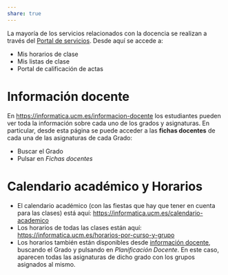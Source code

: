 ```yaml
---  
share: true  
---  
```

  
La mayoría de los servicios relacionados con la docencia  se realizan a través del [Portal de servicios](https://geaportal.ucm.es/ServiciosApp/). Desde aquí se accede a:  
- Mis horarios de clase  
- Mis listas de clase  
- Portal de calificación de actas  
  
# Información docente  
  
En <https://informatica.ucm.es/informacion-docente> los estudiantes pueden ver toda la información sobre cada uno de los grados y asignaturas. En particular, desde esta página se puede acceder a las **fichas docentes** de cada una de las asignaturas de cada Grado:  
  
- Buscar el Grado  
- Pulsar en _Fichas docentes_  
  
# Calendario académico y Horarios  
  
- El calendario académico (con las fiestas que hay que tener en cuenta para las clases) está aquí: <https://informatica.ucm.es/calendario-academico>  
- Los horarios de todas las clases están aquí: <https://informatica.ucm.es/horarios-por-curso-y-grupo>  
- Los horarios también están disponibles desde [ información docente](index.md#Información%20docente), buscando el Grado y pulsando en _Planificación Docente_. En este caso, aparecen todas las asignaturas de dicho grado con los grupos asignados al mismo.  
  
